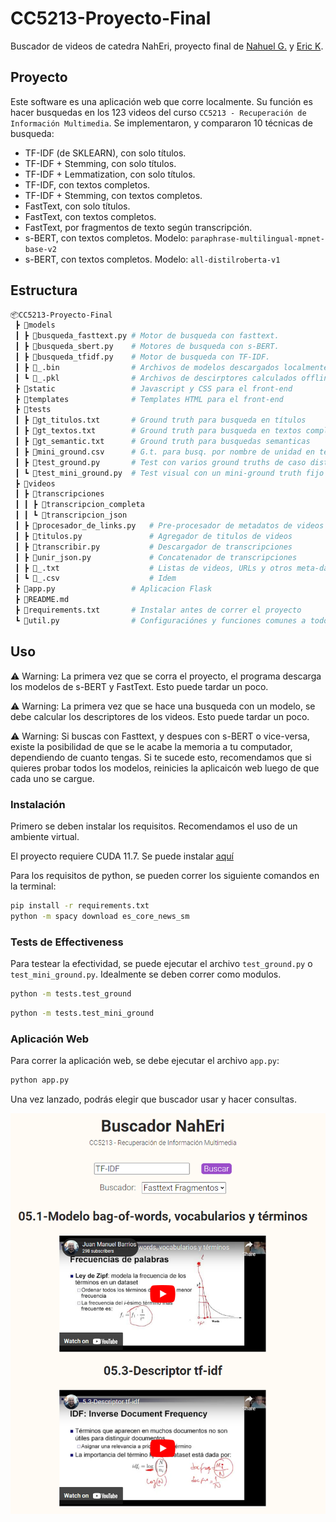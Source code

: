 # CC5213-Proyecto-Final

Buscador de videos de catedra NahEri, proyecto final de [Nahuel G.](https://github.com/Nawel-GR) y [Eric K](https://github.com/Nyveon).

## Proyecto

Este software es una aplicación web que corre localmente. Su función es hacer busquedas en los 123 videos del curso `CC5213 - Recuperación de Información Multimedia`. Se implementaron, y compararon 10 técnicas de busqueda:

- TF-IDF (de SKLEARN), con solo títulos.
- TF-IDF + Stemming, con solo títulos.
- TF-IDF + Lemmatization, con solo títulos.
- TF-IDF, con textos completos.
- TF-IDF + Stemming, con textos completos.
- FastText, con solo títulos.
- FastText, con textos completos.
- FastText, por fragmentos de texto según transcripción.
- s-BERT, con textos completos. Modelo: `paraphrase-multilingual-mpnet-base-v2`
- s-BERT, con textos completos. Modelo: `all-distilroberta-v1`

## Estructura

```bash
📦CC5213-Proyecto-Final
 ┣ 📂models
 ┃ ┣ 📜busqueda_fasttext.py # Motor de busqueda con fasttext.
 ┃ ┣ 📜busqueda_sbert.py    # Motores de busqueda con s-BERT.
 ┃ ┣ 📜busqueda_tfidf.py    # Motor de busqueda con TF-IDF.
 ┃ ┣ 📜_.bin                # Archivos de modelos descargados localmente.
 ┃ ┗ 📜_.pkl                # Archivos de descirptores calculados offline
 ┣ 📂static                 # Javascript y CSS para el front-end
 ┣ 📂templates              # Templates HTML para el front-end
 ┣ 📂tests
 ┃ ┣ 📜gt_titulos.txt       # Ground truth para busqueda en títulos
 ┃ ┣ 📜gt_textos.txt        # Ground truth para busqueda en textos completos
 ┃ ┣ 📜gt_semantic.txt      # Ground truth para busquedas semanticas
 ┃ ┣ 📜mini_ground.csv      # G.t. para busq. por nombre de unidad en textos completos 
 ┃ ┣ 📜test_ground.py       # Test con varios ground truths de caso distintos
 ┃ ┗ 📜test_mini_ground.py  # Test visual con un mini-ground truth fijo
 ┣ 📂videos
 ┃ ┣ 📂transcripciones
 ┃ ┃ ┣ 📂transcripcion_completa
 ┃ ┃ ┗ 📂transcripcion_json
 ┃ ┣ 📜procesador_de_links.py   # Pre-procesador de metadatos de videos
 ┃ ┣ 📜titulos.py               # Agregador de titulos de videos
 ┃ ┣ 📜transcribir.py           # Descargador de transcripciones
 ┃ ┣ 📜unir_json.py             # Concatenador de transcripciones
 ┃ ┣ 📜_.txt                    # Listas de videos, URLs y otros meta-datos
 ┃ ┗ 📜_.csv                    # Idem
 ┣ 📜app.py                 # Aplicacion Flask
 ┣ 📜README.md               
 ┣ 📜requirements.txt       # Instalar antes de correr el proyecto
 ┗ 📜util.py                # Configuraciónes y funciones comunes a todos los archivos
```

## Uso

⚠ Warning: La primera vez que se corra el proyecto, el programa descarga los modelos de s-BERT y FastText. Esto puede tardar un poco.

⚠ Warning: La primera vez que se hace una busqueda con un modelo, se debe calcular los descriptores de los videos. Esto puede tardar un poco.

⚠ Warning: Si buscas con Fasttext, y despues con s-BERT o vice-versa, existe la posibilidad de que se le acabe la memoria a tu computador, dependiendo de cuanto tengas. Si te sucede esto, recomendamos que si quieres probar todos los modelos, reinicies la aplicaicón web luego de que cada uno se cargue.

### Instalación

Primero se deben instalar los requisitos. Recomendamos el uso de un ambiente virtual.

El proyecto requiere CUDA 11.7. Se puede instalar [aquí](https://developer.nvidia.com/cuda-11-7-0-download-archive)

Para los requisitos de python, se pueden correr los siguiente comandos en la terminal:

```bash
pip install -r requirements.txt
python -m spacy download es_core_news_sm
```

### Tests de Effectiveness

Para testear la efectividad, se puede ejecutar el archivo `test_ground.py` o `test_mini_ground.py`.
Idealmente se deben correr como modulos.

```bash
python -m tests.test_ground
```

```bash
python -m tests.test_mini_ground
```

### Aplicación Web

Para correr la aplicación web, se debe ejecutar el archivo `app.py`:

```bash
python app.py
```

Una vez lanzado, podrás elegir que buscador usar y hacer consultas.

![Ejemplo Resultados de Busqueda](static/images/image2.png)
